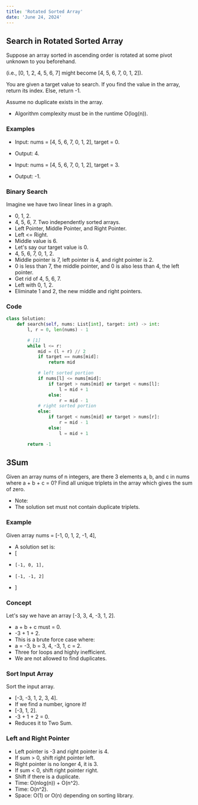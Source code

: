 ```yaml
---
title: 'Rotated Sorted Array'
date: 'June 24, 2024'
---
```


## Search in Rotated Sorted Array
Suppose an array sorted in ascending order is rotated at some pivot unknown to you beforehand.

(i.e., [0, 1, 2, 4, 5, 6, 7] might become [4, 5, 6, 7, 0, 1, 2]).

You are given a target value to search. If you find the value in the array, return its index. Else, return -1.

Assume no duplicate exists in the array.
- Algorithm complexity must be in the runtime O(log(n)).

### Examples
- Input: nums = [4, 5, 6, 7, 0, 1, 2], target = 0.
- Output: 4.

- Input: nums = [4, 5, 6, 7, 0, 1, 2], target = 3.
- Output: -1.

### Binary Search
Imagine we have two linear lines in a graph.
- 0, 1, 2.
- 4, 5, 6, 7.
Two independently sorted arrays.
- Left Pointer, Middle Pointer, and Right Pointer.
- Left <= Right.
- Middle value is 6.
- Let's say our target value is 0.
- 4, 5, 6, 7, 0, 1, 2.
- Middle pointer is 7, left pointer is 4, and right pointer is 2.
- 0 is less than 7, the middle pointer, and 0 is also less than 4, the left pointer.
- Get rid of 4, 5, 6, 7.
- Left with 0, 1, 2.
- Eliminate 1 and 2, the new middle and right pointers.

### Code
```python
class Solution:
    def search(self, nums: List[int], target: int) -> int:
        l, r = 0, len(nums) - 1

        # [1]
        while l <= r:
            mid = (l + r) // 2
            if target == nums[mid]:
                return mid

            # left sorted portion
            if nums[l] <= nums[mid]:
                if target > nums[mid] or target < nums[l]:
                    l = mid + 1
                else:
                    r = mid - 1
            # right sorted portion
            else:
                if target < nums[mid] or target > nums[r]:
                    r = mid - 1
                else:
                    l = mid + 1

        return -1
```

## 3Sum
Given an array nums of n integers, are there 3 elements a, b, and c in nums where a + b + c = 0? Find all unique triplets in the array which gives the sum of zero.
- Note:
- The solution set must not contain duplicate triplets.

### Example
Given array nums = [-1, 0, 1, 2, -1, 4],
- A solution set is:
- [
-     [-1, 0, 1],
-     [-1, -1, 2]
- ]

### Concept
Let's say we have an array [-3, 3, 4, -3, 1, 2].
- a + b + c must = 0.
- -3 + 1 + 2.
- This is a brute force case where:
- a = -3, b = 3, 4, -3, 1, c = 2.
- Three for loops and highly inefficient.
- We are not allowed to find duplicates.

### Sort Input Array
Sort the input array.
- [-3, -3, 1, 2, 3, 4].
- If we find a number, ignore it!
- [-3, 1, 2].
- -3 + 1 + 2 = 0.
- Reduces it to Two Sum.

### Left and Right Pointer
- Left pointer is -3 and right pointer is 4.
- If sum > 0, shift right pointer left.
- Right pointer is no longer 4, it is 3.
- If sum < 0, shift right pointer right.
- Shift if there is a duplicate.
- Time: O(nlog(n)) + O(n^2).
- Time: O(n^2).
- Space: O(1) or O(n) depending on sorting library.